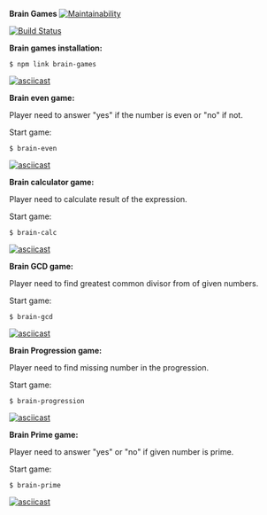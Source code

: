 **Brain Games**
[![Maintainability](https://api.codeclimate.com/v1/badges/d4f1a132b08f40df0f68/maintainability)](https://codeclimate.com/github/eligoldf/frontend-project-lvl1/maintainability)

[![Build Status](https://travis-ci.org/eligoldf/frontend-project-lvl1.svg?branch=master)](https://travis-ci.org/eligoldf/frontend-project-lvl1)

**Brain games installation:**
```
$ npm link brain-games
```
[![asciicast](https://asciinema.org/a/7v3USI2Wj9hIEvpaU8y7bSPo4.svg)](https://asciinema.org/a/7v3USI2Wj9hIEvpaU8y7bSPo4)

**Brain even game:**

Player need to answer "yes" if the number is even or "no" if not.

Start game: 
```
$ brain-even
```
[![asciicast](https://asciinema.org/a/pD8ynPe6MaMQCXeV3v2WTK2Pe.svg)](https://asciinema.org/a/pD8ynPe6MaMQCXeV3v2WTK2Pe)

**Brain calculator game:**

Player need to calculate result of the expression.

Start game:
```
$ brain-calc
```
[![asciicast](https://asciinema.org/a/vuZ4iMcOwspCBES9mWNQiwyzw.svg)](https://asciinema.org/a/vuZ4iMcOwspCBES9mWNQiwyzw)

**Brain GCD game:**

Player need to find greatest common divisor from of given numbers.

Start game: 
```
$ brain-gcd
```
[![asciicast](https://asciinema.org/a/3I7tzjNiDuB719IpJZGNJglhd.svg)](https://asciinema.org/a/3I7tzjNiDuB719IpJZGNJglhd)

**Brain Progression game:**

Player need to find missing number in the progression.

Start game: 
```
$ brain-progression
```
[![asciicast](https://asciinema.org/a/uvFb3sCt7rOoagQNyzYW1cTVl.svg)](https://asciinema.org/a/uvFb3sCt7rOoagQNyzYW1cTVl)

**Brain Prime game:**

Player need to answer "yes" or "no" if given number is prime.

Start game:
```
$ brain-prime
```
[![asciicast](https://asciinema.org/a/0yVvaI32AEzMJPi00eUxvUbjl.svg)](https://asciinema.org/a/0yVvaI32AEzMJPi00eUxvUbjl)

